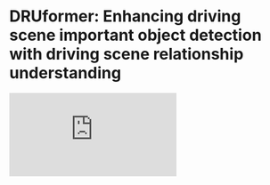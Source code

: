 # DRUformer: Enhancing driving scene important object detection with driving scene relationship understanding
![](https://github.com/oniu-uin0/DRUformer/blob/main/pipeline.pdf)
